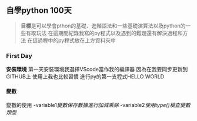 ## 自學python 100天
> **目標**是可以學會pthon的基礎、進階語法和一些基礎演算法以及python的一些有取玩法
> 在這期間紀錄我寫的py程式以及遇到的難題還有解決過程和方法
> 在這過程中的py程式放在上方資料夾中
### First Day
**安裝環境**
第一天安裝環境我選擇VScode當作我的編譯器
因為在我要同步更新到GITHUB上
使用上我也比較習慣
進行py的第一支程式HELLO WORLD
#### 變數
變數的使用
-variable1*變數保存數據進行加減乘除*
-variable2*使用type()檢查變數類型*
